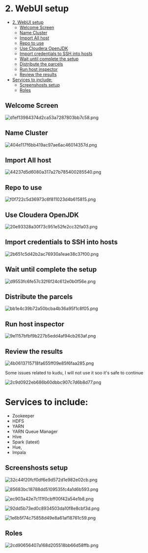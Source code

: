 
# 2. WebUI setup

- [2\. WebUI setup](#2-webui-setup)
    - [Welcome Screen](#welcome-screen)
    - [Name Cluster](#name-cluser)
    - [Import All host](#import-all-host)
    - [Repo to use](#repo-to-use)
    - [Use Cloudera OpenJDK](#use-cloudera-openjdk)
    - [Import credentials to SSH into hosts](#import-crendetial-to-ssh-into-hosts)
    - [Wait until complete the setup](#wait-until-complete-the-setup)
    - [Distribute the parcels](#distribute-the-parcels)
    - [Run host inspector](#run-host-inspector)
    - [Review the results](#review-the-results)
- [Services to include:](#services-to-include)
    - [Screenshosts setup](#screenshosts-setup)
    - [Roles](#roles)


## Welcome Screen
![d1ef13984374d2ca53a7287803bb7c58.png](../_resources/6e26c0d0281845aea5b5679fe03fce3b.png)

## Name Cluster
![404e117f6bb419ac97ae6ac46014357d.png](../_resources/abc8473af833421b9def0e8026c0a1a8.png)


## Import All host	
![44237d5d6080a317a27b785400285540.png](../_resources/c46fd213cfa84800a736de722d9f735c.png)

## Repo to use

![f0f722c5d36973c6f811023d4b615815.png](../_resources/454ee6d08ef0430bb37486bb5f9b8eca.png)

## Use Cloudera OpenJDK	

![20e93328a30f73c951e52fe2cc32fa03.png](../_resources/f7ea81d2b1044444b43a30bc7ea0634b.png)

## Import credentials to SSH into hosts

![2b651c5d42b2ac76930a1eae38c37f00.png](../_resources/39e83c13153f4f7ea34be17f40ff0771.png)

## Wait until complete the setup	

![d9553fc6fe57c32f6f24c612e0b0f56e.png](../_resources/3f1ce3fcc01d42848beb0a0253bd9878.png)

## Distribute the parcels

![bb1e4c39b72a50bcba4b36a95f1c8f05.png](../_resources/fc6ef778515d493fb4af58a53278eef3.png)

## Run host inspector

![9e1157bfbf9b227b5edd4af94cb263af.png](../_resources/b1491306ea5647358a7794780997c01b.png)

## Review the results

![4b0613715718fa655ff09e85f6faa285.png](../_resources/d4973a1c5e4a46b381fb51598b8b631e.png)

Some issues related to kudu, I will not use it soo it's safe to continue

![2c9d0922eb686b60dbbc907c7d6b8d77.png](../_resources/47a0878a498b413782806821972a9395.png)

# Services to include: 
* Zookeeper
* HDFS
* YARN 
* YARN Queue Manager 
* Hive
* Spark (latest)
* Hue, 
* Impala

## Screenshosts setup

![32c44f20fcf0df6e9d572d1e982e02cb.png](../_resources/b7c9598e04724671880573bc99b7c693.png)

![85683bc18788dd5109535fc4a1d6b593.png](../_resources/8a7ad6b7919b46069af03ddbd133485c.png)

![ec903a42e7c111f0cbff00f42a54e1b8.png](../_resources/63662d9e00b64dba8f27223c968367ec.png)

![92dd5b73ed0c8934503da10f8e8cbf3d.png](../_resources/c4bd0bf9b96a441fa245d6a5c92c4fee.png)


![1e6b5f74c75858d49e8a61af18761c59.png](../_resources/d1c752d452554094aea3d986d49fd0ec.png)


## Roles

![2cd90656407a168d205518bb66d58ffb.png](../_resources/b8355a4474b3474db5a3ff5a5ae576b2.png)
